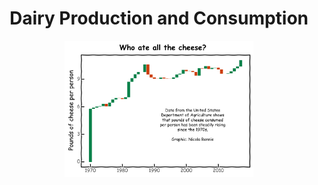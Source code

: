 <h1 align="center"> Dairy Production and Consumption </h1>

<p align="center">
  <img src="/2019/2019-01-29/20190129.png" width="60%">
</p>
